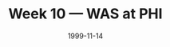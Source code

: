 ---
layout: game
title: Week 10 — WAS at PHI
season: 1999
game_id: 1999_10_WAS_PHI
week: 10
date: 1999-11-14
home_team: PHI
away_team: WAS
final_home: 
final_away: 
pbp_url: /assets/data/pbp/1999/1999_10_WAS_PHI.csv.gz
---